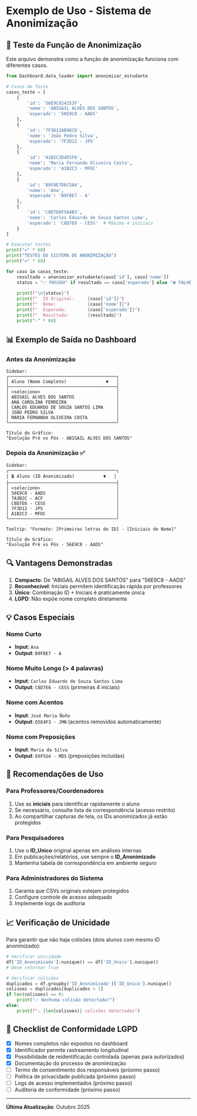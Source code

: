 # Exemplo de Uso - Sistema de Anonimização

## 🧪 Teste da Função de Anonimização

Este arquivo demonstra como a função de anonimização funciona com diferentes casos.

```python
from Dashboard.data_loader import anonimizar_estudante

# Casos de Teste
casos_teste = [
    {
        'id': '56E9C824252F',
        'nome': 'ABIGAIL ALVES DOS SANTOS',
        'esperado': '56E9C8 - AADS'
    },
    {
        'id': '7F3D12AB98CD',
        'nome': 'João Pedro Silva',
        'esperado': '7F3D12 - JPS'
    },
    {
        'id': 'A1B2C3D4E5F6',
        'nome': 'Maria Fernanda Oliveira Costa',
        'esperado': 'A1B2C3 - MFOC'
    },
    {
        'id': 'B9F8E7D6C5A4',
        'nome': 'Ana',
        'esperado': 'B9F8E7 - A'
    },
    {
        'id': 'C8D7E6F5A4B3',
        'nome': 'Carlos Eduardo de Souza Santos Lima',
        'esperado': 'C8D7E6 - CESS'  # Máximo 4 iniciais
    }
]

# Executar testes
print("=" * 60)
print("TESTES DO SISTEMA DE ANONIMIZAÇÃO")
print("=" * 60)

for caso in casos_teste:
    resultado = anonimizar_estudante(caso['id'], caso['nome'])
    status = "✅ PASSOU" if resultado == caso['esperado'] else "❌ FALHOU"
    
    print(f"\n{status}")
    print(f"  ID Original:     {caso['id']}")
    print(f"  Nome:            {caso['nome']}")
    print(f"  Esperado:        {caso['esperado']}")
    print(f"  Resultado:       {resultado}")
    print("-" * 60)
```

## 📊 Exemplo de Saída no Dashboard

### Antes da Anonimização
```
Sidebar:
┌─────────────────────────────────────────┐
│ Aluno (Nome Completo)               ▼   │
├─────────────────────────────────────────┤
│ <selecione>                             │
│ ABIGAIL ALVES DOS SANTOS                │
│ ANA CAROLINA FERREIRA                   │
│ CARLOS EDUARDO DE SOUZA SANTOS LIMA     │
│ JOÃO PEDRO SILVA                        │
│ MARIA FERNANDA OLIVEIRA COSTA           │
└─────────────────────────────────────────┘

Título do Gráfico:
"Evolução Pré vs Pós - ABIGAIL ALVES DOS SANTOS"
```

### Depois da Anonimização ✅
```
Sidebar:
┌─────────────────────────────────────────┐
│ 🔒 Aluno (ID Anonimizado)           ▼   │
├─────────────────────────────────────────┤
│ <selecione>                             │
│ 56E9C8 - AADS                           │
│ 7A3B2C - ACF                            │
│ C8D7E6 - CESS                           │
│ 7F3D12 - JPS                            │
│ A1B2C3 - MFOC                           │
└─────────────────────────────────────────┘

Tooltip: "Formato: [Primeiras letras do ID] - [Iniciais do Nome]"

Título do Gráfico:
"Evolução Pré vs Pós - 56E9C8 - AADS"
```

## 🔍 Vantagens Demonstradas

1. **Compacto**: De "ABIGAIL ALVES DOS SANTOS" para "56E9C8 - AADS"
2. **Reconhecível**: Iniciais permitem identificação rápida por professores
3. **Único**: Combinação ID + Iniciais é praticamente única
4. **LGPD**: Não expõe nome completo diretamente

## 💡 Casos Especiais

### Nome Curto
- **Input**: `Ana`
- **Output**: `B9F8E7 - A`

### Nome Muito Longo (> 4 palavras)
- **Input**: `Carlos Eduardo de Souza Santos Lima`
- **Output**: `C8D7E6 - CESS` (primeiras 4 iniciais)

### Nome com Acentos
- **Input**: `José María Ñoño`
- **Output**: `D5E4F3 - JMN` (acentos removidos automaticamente)

### Nome com Preposições
- **Input**: `Maria da Silva`
- **Output**: `E6F5G4 - MDS` (preposições incluídas)

## 🎯 Recomendações de Uso

### Para Professores/Coordenadores
1. Use as **iniciais** para identificar rapidamente o aluno
2. Se necessário, consulte lista de correspondência (acesso restrito)
3. Ao compartilhar capturas de tela, os IDs anonimizados já estão protegidos

### Para Pesquisadores
1. Use o **ID_Unico** original apenas em análises internas
2. Em publicações/relatórios, use sempre o **ID_Anonimizado**
3. Mantenha tabela de correspondência em ambiente seguro

### Para Administradores do Sistema
1. Garanta que CSVs originais estejam protegidos
2. Configure controle de acesso adequado
3. Implemente logs de auditoria

## 📈 Verificação de Unicidade

Para garantir que não haja colisões (dois alunos com mesmo ID anonimizado):

```python
# Verificar unicidade
df['ID_Anonimizado'].nunique() == df['ID_Unico'].nunique()
# Deve retornar True

# Verificar colisões
duplicados = df.groupby('ID_Anonimizado')['ID_Unico'].nunique()
colisoes = duplicados[duplicados > 1]
if len(colisoes) == 0:
    print("✅ Nenhuma colisão detectada!")
else:
    print(f"⚠️ {len(colisoes)} colisões detectadas")
```

## 🔐 Checklist de Conformidade LGPD

- [x] Nomes completos não expostos no dashboard
- [x] Identificador permite rastreamento longitudinal
- [x] Possibilidade de reidentificação controlada (apenas para autorizados)
- [x] Documentação do processo de anonimização
- [ ] Termo de consentimento dos responsáveis (próximo passo)
- [ ] Política de privacidade publicada (próximo passo)
- [ ] Logs de acesso implementados (próximo passo)
- [ ] Auditoria de conformidade (próximo passo)

---

**Última Atualização**: Outubro 2025
